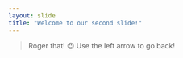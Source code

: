 ```yaml
---
layout: slide
title: "Welcome to our second slide!"
---
```

> Roger that! :wink:
Use the left arrow to go back!
